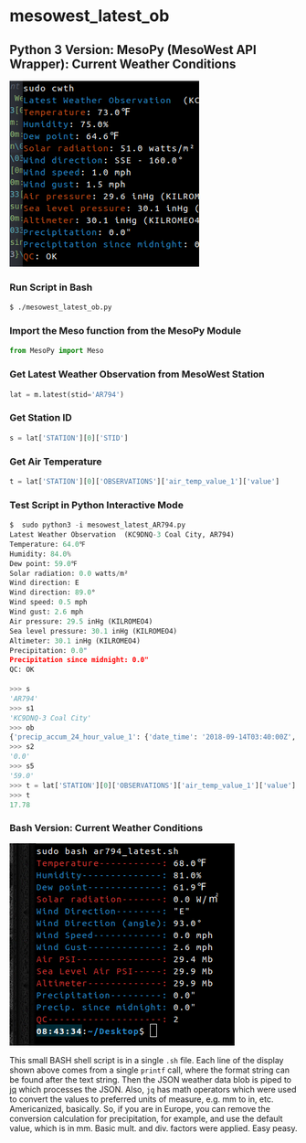 # mesowest_latest_ob
## Python 3 Version: MesoPy (MesoWest API Wrapper): Current Weather Conditions

![img_py]

### Run Script in Bash

```sh
$ ./mesowest_latest_ob.py
```

### Import the Meso function from the MesoPy Module

```py
from MesoPy import Meso
```

### Get Latest Weather Observation from MesoWest Station

```py
lat = m.latest(stid='AR794')
```

### Get Station ID

```py
s = lat['STATION'][0]['STID']
```

### Get Air Temperature

```py
t = lat['STATION'][0]['OBSERVATIONS']['air_temp_value_1']['value']
```

### Test Script in Python Interactive Mode

```py
$  sudo python3 -i mesowest_latest_AR794.py 
Latest Weather Observation  (KC9DNQ-3 Coal City, AR794)
Temperature: 64.0℉
Humidity: 84.0%
Dew point: 59.0℉
Solar radiation: 0.0 watts/m²
Wind direction: E
Wind direction: 89.0°
Wind speed: 0.5 mph
Wind gust: 2.6 mph
Air pressure: 29.5 inHg (KILROMEO4)
Sea level pressure: 30.1 inHg (KILROMEO4)
Altimeter: 30.1 inHg (KILROMEO4)
Precipitation: 0.0"
Precipitation since midnight: 0.0"
QC: OK

>>> s
'AR794'
>>> s1
'KC9DNQ-3 Coal City'
>>> ob
{'precip_accum_24_hour_value_1': {'date_time': '2018-09-14T03:40:00Z', 'value': 0.0}, 'solar_radiation_value_1': {'date_time': '2018-09-14T03:40:00Z', 'value': 0.0}, 'wind_gust_value_1': {'date_time': '2018-09-14T03:40:00Z', 'value': 2.23}, 'dew_point_temperature_value_1d': {'date_time': '2018-09-14T03:40:00Z', 'value': 15.02}, 'wind_cardinal_direction_value_1d': {'date_time': '2018-09-14T03:40:00Z', 'value': 'E'}, 'pressure_value_1d': {'date_time': '2018-09-14T03:40:00Z', 'value': 99981.4}, 'wind_direction_value_1': {'date_time': '2018-09-14T03:40:00Z', 'value': 89.0}, 'sea_level_pressure_value_1d': {'date_time': '2018-09-14T03:40:00Z', 'value': 101870.6}, 'precip_accum_since_local_midnight_value_1': {'date_time': '2018-09-14T03:40:00Z', 'value': 0.0}, 'altimeter_value_1': {'date_time': '2018-09-14T03:40:00Z', 'value': 101896.38}, 'air_temp_value_1': {'date_time': '2018-09-14T03:40:00Z', 'value': 17.78}, 'qc_value_1': {'date_time': '2014-10-06T23:36:00Z', 'value': 2.0}, 'wind_speed_value_1': {'date_time': '2018-09-14T03:40:00Z', 'value': 0.45}, 'relative_humidity_value_1': {'date_time': '2018-09-14T03:40:00Z', 'value': 84.0}}
>>> s2
'0.0'
>>> s5
'59.0'
>>> t = lat['STATION'][0]['OBSERVATIONS']['air_temp_value_1']['value']
>>> t
17.78
```

### Bash Version: Current Weather Conditions

![img_sh]

This small BASH shell script is in a single `.sh` file. Each line of the display shown above comes from a single `printf` call, where the format string can be found after the text string. Then the JSON weather data blob is piped to [jq](https://stedolan.github.io/jq/) which processes the JSON. Also, `jq` has math operators which were used to convert the values to preferred units of measure, e.g. mm to in, etc. Americanized, basically. So, if you are in Europe, you can remove the conversion calculation for precipitation, for example, and use the default value, which is in mm. Basic mult. and div. factors were applied. Easy peasy.

[img_sh]: https://github.com/nick3499/mesowest_latest_ob/blob/master/latest_ar794_bash.png "display of script in Bash"
[img_py]: https://github.com/nick3499/mesowest_latest_ob/blob/master/display_example.png "display of script in Bash"
